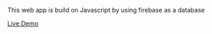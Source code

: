 This web app is build on Javascript by using firebase as a database

[Live Demo](https://www.blood-bank-js.firebaseapp.com)
